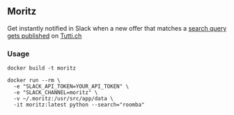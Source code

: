 ## Moritz
Get instantly notified in Slack when a new offer that matches a [search query gets published](http://www.tutti.ch/ganze-schweiz) on [Tutti.ch](http://www.tutti.ch)

### Usage
```
docker build -t moritz

docker run --rm \
  -e "SLACK_API_TOKEN=YOUR_API_TOKEN" \
  -e "SLACK_CHANNEL=moritz" \
  -v ~/.moritz:/usr/src/app/data \
  -it moritz:latest python --search="roomba"
```

